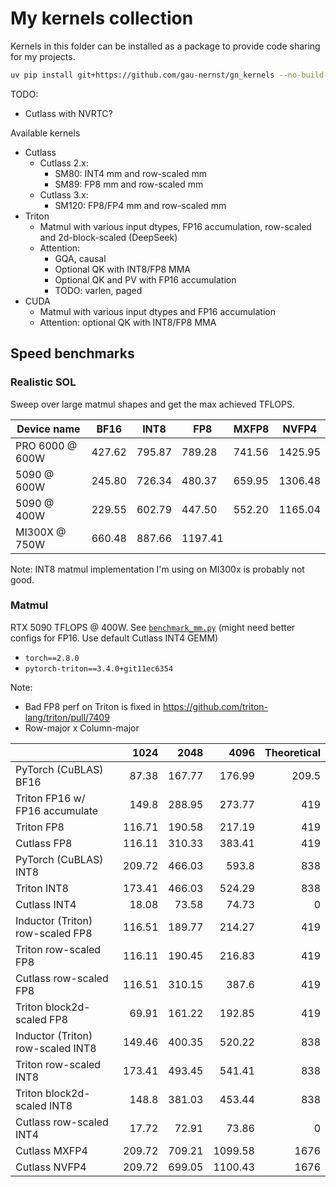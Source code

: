 # My kernels collection

Kernels in this folder can be installed as a package to provide code sharing for my projects.

```bash
uv pip install git+https://github.com/gau-nernst/gn_kernels --no-build-isolation
```

TODO:
- Cutlass with NVRTC?

Available kernels

- Cutlass
  - Cutlass 2.x:
    - SM80: INT4 mm and row-scaled mm
    - SM89: FP8 mm and row-scaled mm
  - Cutlass 3.x:
    - SM120: FP8/FP4 mm and row-scaled mm
- Triton
  - Matmul with various input dtypes, FP16 accumulation, row-scaled and 2d-block-scaled (DeepSeek)
  - Attention:
    - GQA, causal
    - Optional QK with INT8/FP8 MMA
    - Optional QK and PV with FP16 accumulation
    - TODO: varlen, paged
- CUDA
  - Matmul with various input dtypes and FP16 accumulation
  - Attention: optional QK with INT8/FP8 MMA

## Speed benchmarks

### Realistic SOL

Sweep over large matmul shapes and get the max achieved TFLOPS.

Device name     | BF16   | INT8   | FP8    | MXFP8  | NVFP4
----------------|--------|--------|--------|--------|--------
PRO 6000 @ 600W | 427.62 | 795.87 | 789.28 | 741.56 | 1425.95
5090 @ 600W     | 245.80 | 726.34 | 480.37 | 659.95 | 1306.48
5090 @ 400W     | 229.55 | 602.79 | 447.50 | 552.20 | 1165.04
MI300X @ 750W   | 660.48 | 887.66 | 1197.41

Note: INT8 matmul implementation I'm using on MI300x is probably not good.

### Matmul

RTX 5090 TFLOPS @ 400W. See [`benchmark_mm.py`](benchmark_mm.py) (might need better configs for FP16. Use default Cutlass INT4 GEMM)
- `torch==2.8.0`
- `pytorch-triton==3.4.0+git11ec6354`

Note:
- Bad FP8 perf on Triton is fixed in https://github.com/triton-lang/triton/pull/7409
- Row-major x Column-major

|                                   |   1024 |   2048 |    4096 |   Theoretical |
|:----------------------------------|-------:|-------:|--------:|--------------:|
| PyTorch (CuBLAS) BF16             |  87.38 | 167.77 |  176.99 |         209.5 |
| Triton FP16 w/ FP16 accumulate    | 149.8  | 288.95 |  273.77 |         419   |
| Triton FP8                        | 116.71 | 190.58 |  217.19 |         419   |
| Cutlass FP8                       | 116.11 | 310.33 |  383.41 |         419   |
| PyTorch (CuBLAS) INT8             | 209.72 | 466.03 |  593.8  |         838   |
| Triton INT8                       | 173.41 | 466.03 |  524.29 |         838   |
| Cutlass INT4                      |  18.08 |  73.58 |   74.73 |           0   |
| Inductor (Triton) row-scaled FP8  | 116.51 | 189.77 |  214.27 |         419   |
| Triton row-scaled FP8             | 116.11 | 190.45 |  216.83 |         419   |
| Cutlass row-scaled FP8            | 116.51 | 310.15 |  387.6  |         419   |
| Triton block2d-scaled FP8         |  69.91 | 161.22 |  192.85 |         419   |
| Inductor (Triton) row-scaled INT8 | 149.46 | 400.35 |  520.22 |         838   |
| Triton row-scaled INT8            | 173.41 | 493.45 |  541.41 |         838   |
| Triton block2d-scaled INT8        | 148.8  | 381.03 |  453.44 |         838   |
| Cutlass row-scaled INT4           |  17.72 |  72.91 |   73.86 |           0   |
| Cutlass MXFP4                     | 209.72 | 709.21 | 1099.58 |        1676   |
| Cutlass NVFP4                     | 209.72 | 699.05 | 1100.43 |        1676   |

